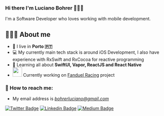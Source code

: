 
### Hi there I'm Luciano Bohrer 👨🏻‍💻
I'm a Software Developer who loves working with mobile development.

## 👨🏻‍💻 About me

- 📍 I live in **Porto 🇵🇹**
- :computer: My currently  main tech stack is around iOS Development, I also have experience with RxSwift and RxCocoa for reactive programming
- 🌱 Learning all about **SwiftUI, Vapor, ReactJS and React Native**
- <img src="https://media.giphy.com/media/WUlplcMpOCEmTGBtBW/giphy.gif" width="30"> Currently working on [Fanduel Racing](https://racing.fanduel.com/) project


### 📩 How to reach me:

- My email address is *bohrerluciano@gmail.com*

[![Twitter Badge](https://img.shields.io/badge/-@lubss-1ca0f1?style=flat-square&labelColor=1ca0f1&logo=twitter&logoColor=white&link=https://twitter.com/lubss)](https://twitter.com/lubss) 
[![Linkedin Badge](https://img.shields.io/badge/-lucianobohrer-blue?style=flat-square&logo=Linkedin&logoColor=white&link=https://www.linkedin.com/in/lucianobohrer/)](https://www.linkedin.com/in/lucianobohrer/) [
![Medium Badge](https://img.shields.io/badge/-@lucianobohrer-03a57a?style=flat-square&labelColor=000000&logo=Medium&link=https://medium.com/@lucianobohrer/)](https://medium.com/@lucianobohrer/)
